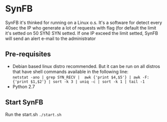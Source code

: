 # SynFB
<p>SynFB it's thinked for running on a Linux o.s. It's a software for detect every 40sec the IP who generate a lot of requests with flag (for default the limit it's setted on 50 SYN) SYN setted.
If one IP exceed the limit setted, SynFB will send an alert e-mail to the administrator</p>
<h2>Pre-requisites</h2>
<ul>
    <li>Debian based linux distro recommended. But it can be run on all distros that have shell commands available in the following line:
        <br><code>netstat -ano | grep SYN_RECV |  awk {'print $4,$5'} | awk -F: {'print $1,$2'} | sort -k 3 | uniq -c | sort -k 1 | tail -1</code></li>
    <li>Python 2.7</li>
</ul>

<h2>Start SynFB</h2>
<p>Run the start.sh <code>./start.sh</code></p>
